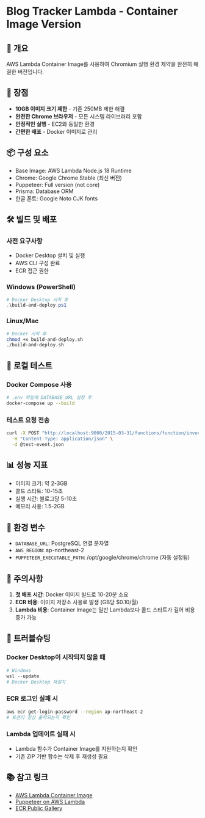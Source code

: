 # Blog Tracker Lambda - Container Image Version

## 🎯 개요
AWS Lambda Container Image를 사용하여 Chromium 실행 환경 제약을 완전히 해결한 버전입니다.

## 🚀 장점
- **10GB 이미지 크기 제한** - 기존 250MB 제한 해결
- **완전한 Chrome 브라우저** - 모든 시스템 라이브러리 포함
- **안정적인 실행** - EC2와 동일한 환경
- **간편한 배포** - Docker 이미지로 관리

## 📦 구성 요소
- Base Image: AWS Lambda Node.js 18 Runtime
- Chrome: Google Chrome Stable (최신 버전)
- Puppeteer: Full version (not core)
- Prisma: Database ORM
- 한글 폰트: Google Noto CJK fonts

## 🛠️ 빌드 및 배포

### 사전 요구사항
- Docker Desktop 설치 및 실행
- AWS CLI 구성 완료
- ECR 접근 권한

### Windows (PowerShell)
```powershell
# Docker Desktop 시작 후
.\build-and-deploy.ps1
```

### Linux/Mac
```bash
# Docker 시작 후
chmod +x build-and-deploy.sh
./build-and-deploy.sh
```

## 🧪 로컬 테스트

### Docker Compose 사용
```bash
# .env 파일에 DATABASE_URL 설정 후
docker-compose up --build
```

### 테스트 요청 전송
```bash
curl -X POST "http://localhost:9000/2015-03-31/functions/function/invocations" \
  -H "Content-Type: application/json" \
  -d @test-event.json
```

## 📊 성능 지표
- 이미지 크기: 약 2-3GB
- 콜드 스타트: 10-15초
- 실행 시간: 블로그당 5-10초
- 메모리 사용: 1.5-2GB

## 🔧 환경 변수
- `DATABASE_URL`: PostgreSQL 연결 문자열
- `AWS_REGION`: ap-northeast-2
- `PUPPETEER_EXECUTABLE_PATH`: /opt/google/chrome/chrome (자동 설정됨)

## 📝 주의사항
1. **첫 배포 시간**: Docker 이미지 빌드로 10-20분 소요
2. **ECR 비용**: 이미지 저장소 사용료 발생 (GB당 $0.10/월)
3. **Lambda 비용**: Container Image는 일반 Lambda보다 콜드 스타트가 길어 비용 증가 가능

## 🚨 트러블슈팅

### Docker Desktop이 시작되지 않을 때
```powershell
# Windows
wsl --update
# Docker Desktop 재설치
```

### ECR 로그인 실패 시
```bash
aws ecr get-login-password --region ap-northeast-2
# 토큰이 정상 출력되는지 확인
```

### Lambda 업데이트 실패 시
- Lambda 함수가 Container Image를 지원하는지 확인
- 기존 ZIP 기반 함수는 삭제 후 재생성 필요

## 📚 참고 링크
- [AWS Lambda Container Image](https://docs.aws.amazon.com/lambda/latest/dg/images-create.html)
- [Puppeteer on AWS Lambda](https://github.com/puppeteer/puppeteer/blob/main/docs/troubleshooting.md#running-puppeteer-on-aws-lambda)
- [ECR Public Gallery](https://gallery.ecr.aws/lambda/nodejs)